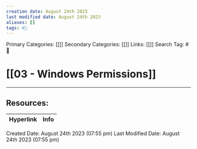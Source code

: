 ```yaml
---
creation date: August 24th 2023
last modified date: August 24th 2023
aliases: []
tags: #📖
---
```


Primary Categories: [[]] 
Secondary Categories: [[]] 
Links: [[]] 
Search Tag: #📖  

# [[03 - Windows Permissions]]  





___

## Resources:

| Hyperlink | Info |
| --------- | ---- |


Created Date: August 24th 2023 (07:55 pm) 
Last Modified Date: August 24th 2023 (07:55 pm)
